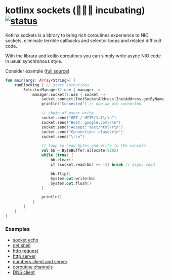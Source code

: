 # kotlinx sockets (🥚🥚🥚 incubating) [ ![status](https://img.shields.io/teamcity/http/teamcity.jetbrains.com/s/KotlinTools_KotlinxSockets_Build.svg) ](https://teamcity.jetbrains.com/guestAuth/viewType.html?buildTypeId=KotlinTools_KotlinxSockets_Build)

Kotlinx.sockets is a library to bring rich coroutines experience to NIO sockets, eliminate terrible callbacks and selector loops and related difficult code.
  
With the library and kotlin coroutines you can simply write async NIO code in usual synchronous style.
 
Consider example ([full source](examples/src/main/kotlin/kotlinx/sockets/examples/HttpClient.kt))
  
```kotlin
fun main(args: Array<String>) {
    runBlocking { // start coroutines
        SelectorManager().use { manager ->
            manager.socket().use { socket ->
                socket.connect(InetSocketAddress(InetAddress.getByName("google.com"), 80))
                println("Connected") // now we are connected

                // chain of async write
                socket.send("GET / HTTP/1.1\r\n")
                socket.send("Host: google.com\r\n")
                socket.send("Accept: text/html\r\n")
                socket.send("Connection: close\r\n")
                socket.send("\r\n")

                // loop to read bytes and write to the console
                val bb = ByteBuffer.allocate(8192)
                while (true) {
                    bb.clear()
                    if (socket.read(bb) == -1) break // async read

                    bb.flip()
                    System.out.write(bb)
                    System.out.flush()
                }

                println()
            }
        }
    }
}
```

### Examples

 - [socket echo](examples/src/main/kotlin/kotlinx/sockets/examples/Echo.kt)
 - [net shell](examples/src/main/kotlin/kotlinx/sockets/examples/NetShell.kt)
 - [http request](examples/src/main/kotlin/kotlinx/sockets/examples/HttpClient.kt)
 - [http server](examples/src/main/kotlin/kotlinx/sockets/examples/HttpServer.kt)
 - [numbers client and server](examples/src/main/kotlin/kotlinx/sockets/examples/numbers)
 - [coroutine channels](examples/src/main/kotlin/kotlinx/sockets/examples/CoroutineChannels.kt)
 - [DNS client](examples/src/main/kotlin/kotlinx/sockets/examples/dns)


